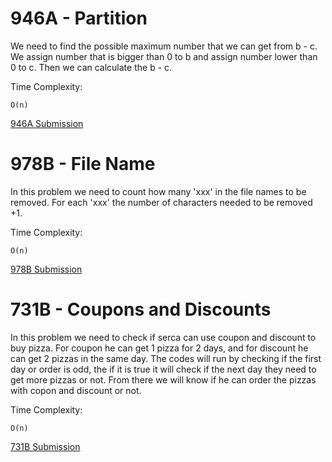 # 946A - Partition 
We need to find the possible maximum number that we can get from b - c. We assign number that is bigger than 0 to b and 
 assign number lower than 0 to c. Then we can calculate the b - c.

Time Complexity: 
	
	O(n)

[946A Submission](http://codeforces.com/contest/946/submission/44761970)

# 978B - File Name 
In this problem we need to count how many 'xxx' in the file names to be removed. For each 'xxx' the number of characters needed to be removed +1.

Time Complexity:

	O(n)
	
[978B Submission](http://codeforces.com/contest/978/submission/44762203)
    
# 731B - Coupons and Discounts
In this problem we need to check if serca can use coupon and discount to buy pizza. For coupon he can get 1 pizza for 2 days, and for discount he can get 2 pizzas in the same day.
The codes will run by checking if the first day or order is odd, the if it is true it will check if the next day they need to get more pizzas or not. From there we will know if he can order the pizzas with copon and discount or not.

Time Complexity:

	O(n)
	
[731B Submission](http://codeforces.com/contest/731/submission/44761849)
